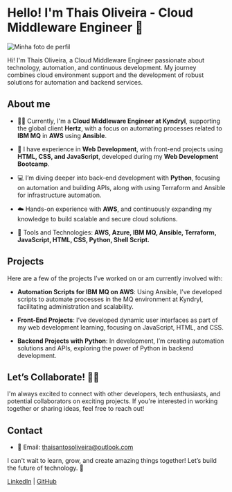 # Hello! I'm Thais Oliveira - Cloud Middleware Engineer 👋

![Minha foto de perfil](https://plus.unsplash.com/premium_photo-1685086785054-d047cdc0e525?auto=format&fit=crop&q=80&w=1932&ixlib=rb-4.0.3&ixid=M3wxMjA3fDB8MHxwaG90by1wYWdlfHx8fGVufDB8fHx8fA%3D%3D)

Hi! I'm Thais Oliveira, a Cloud Middleware Engineer passionate about technology, automation, and continuous development. My journey combines cloud environment support and the development of robust solutions for automation and backend services.

## About me

- 👩‍💻 Currently, I'm a **Cloud Middleware Engineer at Kyndryl**, supporting the global client **Hertz**, with a focus on automating processes related to **IBM MQ** in **AWS** using **Ansible**.

- 🚀 I have experience in **Web Development**, with front-end projects using **HTML, CSS, and JavaScript**, developed during my **Web Development Bootcamp**.

- 💻 I’m diving deeper into back-end development with **Python**, focusing on automation and building APIs, along with using Terraform and Ansible for infrastructure automation.

- ☁️ Hands-on experience with **AWS**, and continuously expanding my knowledge to build scalable and secure cloud solutions.

- 🔧 Tools and Technologies: **AWS, Azure, IBM MQ, Ansible, Terraform, JavaScript, HTML, CSS, Python, Shell Script.**

## Projects
Here are a few of the projects I’ve worked on or am currently involved with:

- **Automation Scripts for IBM MQ on AWS**: Using Ansible, I’ve developed scripts to automate processes in the MQ environment at Kyndryl, facilitating administration and scalability.

- **Front-End Projects**: I’ve developed dynamic user interfaces as part of my web development learning, focusing on JavaScript, HTML, and CSS.

- **Backend Projects with Python**: In development, I’m creating automation solutions and APIs, exploring the power of Python in backend development.

## Let’s Collaborate! 👩‍💻

I'm always excited to connect with other developers, tech enthusiasts, and potential collaborators on exciting projects. If you're interested in working together or sharing ideas, feel free to reach out!

## Contact

- 📧 Email: [thaisantosoliveira@outlook.com](mailto:thaisantosoliveira@outlook.com)

I can't wait to learn, grow, and create amazing things together! Let’s build the future of technology. 🚀

[LinkedIn](https://www.linkedin.com/in/thaisantosoliveira/) | [GitHub](https://github.com/olivetha)

